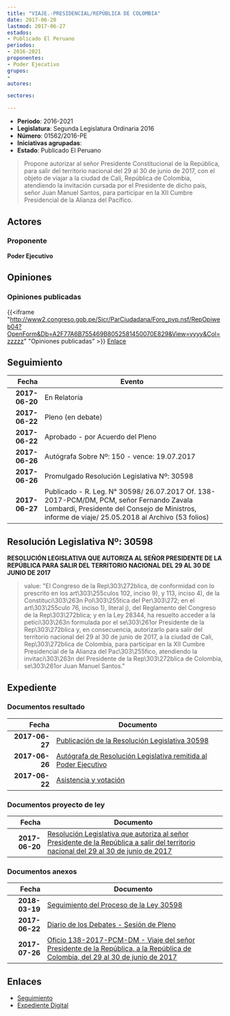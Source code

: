 ```yaml
---
title: "VIAJE.-PRESIDENCIAL/REPÚBLICA DE COLOMBIA"
date: 2017-06-20
lastmod: 2017-06-27
estados:
- Publicado El Peruano
periodos:
- 2016-2021
proponentes:
- Poder Ejecutivo
grupos:
- 
autores:

sectores:

---
```

- **Periodo**: 2016-2021
- **Legislatura**: Segunda Legislatura Ordinaria 2016
- **Número**: 01562/2016-PE
- **Iniciativas agrupadas**: 
- **Estado**: Publicado El Peruano

> Propone autorizar al señor Presidente Constitucional de la República, para salir del territorio nacional del 29 al 30 de junio de 2017, con el objeto de viajar a la ciudad de Cali, República de Colombia, atendiendo la invitación cursada por el Presidente de dicho país, señor Juan Manuel Santos, para participar en la XII Cumbre Presidencial de la Alianza del Pacífico.


## Actores

### Proponente

**Poder Ejecutivo**

## Opiniones

### Opiniones publicadas

{{<iframe "http://www2.congreso.gob.pe/Sicr/ParCiudadana/Foro_pvp.nsf/RepOpiweb04?OpenForm&Db=A2F77A6B755469B8052581450070E829&View=yyyy&Col=zzzzz" "Opiniones publicadas" >}}
[Enlace](http://www2.congreso.gob.pe/Sicr/ParCiudadana/Foro_pvp.nsf/RepOpiweb04?OpenForm&Db=A2F77A6B755469B8052581450070E829&View=yyyy&Col=zzzzz)


## Seguimiento

| Fecha | Evento |
|------:|--------|
| **2017-06-20** | En Relatoría |
| **2017-06-22** | Pleno (en debate) |
| **2017-06-22** | Aprobado - por Acuerdo del Pleno |
| **2017-06-26** | Autógrafa Sobre Nº: 150 - vence: 19.07.2017 |
| **2017-06-26** | Promulgado Resolución Legislativa Nº: 30598 |
| **2017-06-27** | Publicado - R. Leg. N° 30598/ 26.07.2017 Of. 138-2017-PCM/DM, PCM, señor Fernando Zavala Lombardi, Presidente del Consejo de Ministros, informe de viaje/ 25.05.2018 al Archivo (53 folios) |

## Resolución Legislativa Nº: 30598

**RESOLUCIÓN LEGISLATIVA QUE AUTORIZA AL SEÑOR PRESIDENTE DE LA REPÚBLICA PARA SALIR DEL TERRITORIO NACIONAL DEL 29 AL 30 DE JUNIO DE 2017**

> value: "El Congreso de la Rep\303\272blica, de conformidad con lo prescrito en los art\303\255culos 102, inciso 9), y 113, inciso 4), de la Constituci\303\263n Pol\303\255tica del Per\303\272; en el art\303\255culo 76, inciso 1), literal j), del Reglamento del Congreso de la Rep\303\272blica; y en la Ley 28344, ha resuelto acceder a la petici\303\263n formulada por el se\303\261or Presidente de la Rep\303\272blica y, en consecuencia, autorizarlo para salir del territorio nacional del 29 al 30 de junio de 2017, a la ciudad de Cali, Rep\303\272blica de Colombia, para participar en la XII Cumbre Presidencial de la Alianza del Pac\303\255fico, atendiendo la invitaci\303\263n del Presidente de la Rep\303\272blica de Colombia, se\303\261or Juan Manuel Santos."


## Expediente

### Documentos resultado

| Fecha | Documento |
|------:|-----------|
| **2017-06-27** | [Publicación de la Resolución Legislativa 30598](http://www.leyes.congreso.gob.pe/Documentos/2016_2021/ADLP/Normas_Legales/30598-RLG.pdf) |
| **2017-06-26** | [Autógrafa de Resolución Legislativa remitida al Poder Ejecutivo](http://www.leyes.congreso.gob.pe/Documentos/2016_2021/Autografas/Ley_y_de_Resolucion_Legislativa/AU0156220170626.PDF) |
| **2017-06-22** | [Asistencia y votación](http://www.leyes.congreso.gob.pe/Documentos/2016_2021/Asistencia_y_Votacion/Proyectos_de_Ley/AV0156220170622.pdf) |

### Documentos proyecto de ley

| Fecha | Documento |
|------:|-----------|
| **2017-06-20** | [Resolución Legislativa que autoriza al señor Presidente de la República a salir del territorio nacional del 29 al 30 de junio de 2017](http://www.leyes.congreso.gob.pe/Documentos/2016_2021/Proyectos_de_Ley_y_de_Resoluciones_Legislativas/PL0156220170620..pdf) |

### Documentos anexos

| Fecha | Documento |
|------:|-----------|
| **2018-03-19** | [Seguimiento del Proceso de la Ley 30598](http://www.leyes.congreso.gob.pe/Documentos/2016_2021/Seguimiento_de_Proyectos_de_Ley/01562PL20180319.pdf) |
| **2017-06-22** | [Diario de los Debates - Sesión de Pleno](http://www.leyes.congreso.gob.pe/Documentos/2016_2021/ADLP/Diario_Debates/30598_DD.pdf) |
| **2017-07-26** | [Oficio 138-2017-PCM-DM - Viaje del señor Presidente de la República, a la República de Colombia, del 29 al 30 de junio de 2017](http://www.leyes.congreso.gob.pe/Documentos/2016_2021/Oficios/Poder_Ejecutivo/OFICIO-138-2017-PCM-DM..pdf) |

## Enlaces

- [Seguimiento](http://www2.congreso.gob.pe/Sicr/TraDocEstProc/CLProLey2016.nsf/f7fff46988ca05b1052578e100829cc7/a62d5dc1bc6a67d10525814500770863?OpenDocument)
- [Expediente Digital](http://www2.congreso.gob.pe/Sicr/TraDocEstProc/Expvirt_2011.nsf/visbusqptramdoc1621/01562?opendocument)

